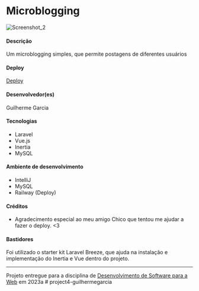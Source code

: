 # Microblogging
![Screenshot_2](https://github.com/elc1090/project3-guilherme/assets/86444781/507489e6-7211-41ae-ac74-58beff97f61b)


#### Descrição
Um microblogging simples, que permite postagens de diferentes usuários

#### Deploy
[Deploy](https://project3-guilherme-production.up.railway.app/)


#### Desenvolvedor(es)
Guilherme Garcia


#### Tecnologias
- Laravel
- Vue.js
- Inertia
- MySQL

#### Ambiente de desenvolvimento
- IntelliJ
- MySQL
- Railway (Deploy)

#### Créditos
- Agradecimento especial ao meu amigo Chico que tentou me ajudar a fazer o deploy. <3

#### Bastidores
Foi utilizado o starter kit Laravel Breeze, que ajuda na instalação e implementação do Inertia e Vue dentro do projeto.

---
Projeto entregue para a disciplina de [Desenvolvimento de Software para a Web](http://github.com/andreainfufsm/elc1090-2023a) em 2023a
#   p r o j e c t 4 - g u i l h e r m e g a r c i a  
 
